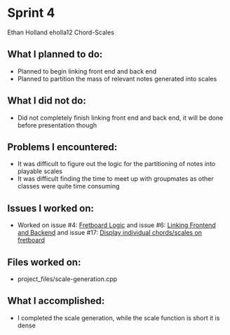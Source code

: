 # Sprint 4
Ethan Holland
eholla12
Chord-Scales

## What I planned to do:
* Planned to begin linking front end and back end
* Planned to partition the mass of relevant notes generated into scales

## What I did not do:
* Did not completely finish linking front end and back end, it will be done before presentation though

## Problems I encountered:
* It was difficult to figure out the logic for the partitioning of notes into playable scales
* It was difficult finding the time to meet up with groupmates as other classes were quite time consuming

## Issues I worked on: 
* Worked on issue #4: [Fretboard Logic](https://github.com/utk-cs340-fall24/Chord-Scales/issues/4) and issue #6: [Linking Frontend and Backend](https://github.com/utk-cs340-fall24/Chord-Scales/issues/6) and issue #17: [Display individual chords/scales on fretboard
](https://github.com/utk-cs340-fall24/Chord-Scales/issues/17)

## Files worked on: 
* project_files/scale-generation.cpp

## What I accomplished:
* I completed the scale generation, while the scale function is short it is dense
